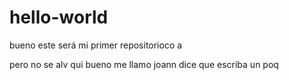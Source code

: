 # hello-world
bueno este será mi primer repositorioco a

pero no se
alv 
qui bueno me llamo joann dice que escriba un poq
